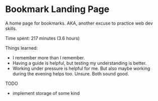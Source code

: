 # Bookmark Landing Page

A home page for bookmarks. AKA, another excuse to practice web dev skills.

Time spent: 217 minutes (3.6 hours)

Things learned:

- I remember more than I remember.
- Having a guide is helpful, but testing my understanding is better.
- Working under pressure is helpful for me. But also maybe working during the evening helps too. Unsure. Both sound good.

TODO

- implement storage of some kind
